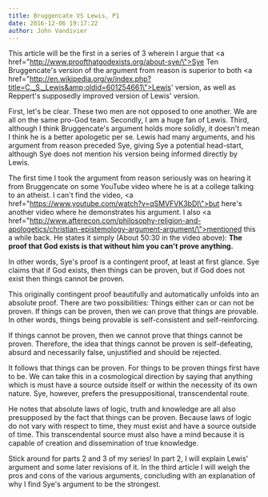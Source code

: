 ```yaml
---
title: Bruggencate VS Lewis, P1
date: 2016-12-06 19:17:22
author: John Vandivier
---
```




This article will be the first in a series of 3 wherein I argue that <a href=\"http://www.proofthatgodexists.org/about-sye/\">Sye Ten Bruggencate's</a> version of the argument from reason is superior to both <a href=\"http://en.wikipedia.org/w/index.php?title=C._S._Lewis&amp;oldid=601254661\">Lewis</a>' version, as well as Reppert's supposedly improved version of Lewis' version.

First, let's be clear. These two men are not opposed to one another. We are all on the same pro-God team. Secondly, I am a huge fan of Lewis. Third, although I think Bruggencate's argument holds more solidly, it doesn't mean I think he is a better apologetic per se. Lewis had many arguments, and his argument from reason preceded Sye, giving Sye a potential head-start, although Sye does not mention his version being informed directly by Lewis.

The first time I took the argument from reason seriously was on hearing it from Bruggencate on some YouTube video where he is at a college talking to an atheist. I can't find the video, <a href=\"https://www.youtube.com/watch?v=qSMVFVK3bDI\">but here's another video</a> where he demonstrates his argument. I also <a href=\"http://www.afterecon.com/philosophy-religion-and-apologetics/christian-epistemology-argument-argument/\">mentioned this a while back</a>. He states it simply (About 50:30 in the video above): <strong>The proof that God exists is that without him you can't prove anything.</strong>

In other words, Sye's proof is a contingent proof, at least at first glance. Sye claims that if God exists, then things can be proven, but if God does not exist then things cannot be proven.

This originally contingent proof beautifully and automatically unfolds into an absolute proof. There are two possibilities: Things either can or can not be proven. If things can be proven, then we can prove that things are provable. In other words, things being provable is self-consistent and self-reinforcing.

If things cannot be proven, then we cannot prove that things cannot be proven. Therefore, the idea that things cannot be proven is self-defeating, absurd and necessarily false, unjustified and should be rejected.

It follows that things can be proven. For things to be proven things first have to be. We can take this in a cosmological direction by saying that anything which is must have a source outside itself or within the necessity of its own nature. Sye, however, prefers the presuppositional, transcendental route.

He notes that absolute laws of logic, truth and knowledge are all also presupposed by the fact that things can be proven. Because laws of logic do not vary with respect to time, they must exist and have a source outside of time. This transcendental source must also have a mind because it is capable of creation and dissemination of true knowledge.

Stick around for parts 2 and 3 of my series! In part 2, I will explain Lewis' argument and some later revisions of it. In the third article I will weigh the pros and cons of the various arguments, concluding with an explanation of why I find Sye's argument to be the strongest.